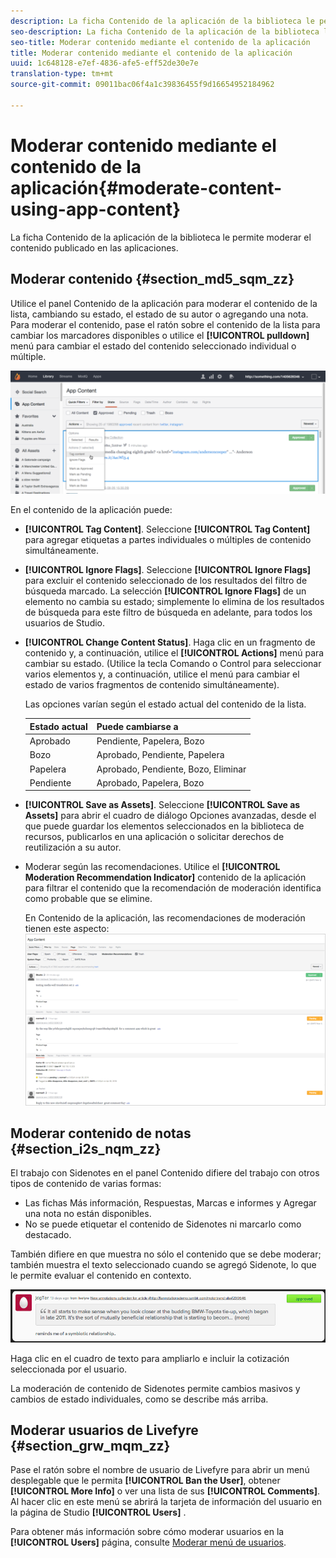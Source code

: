 ```yaml
---
description: La ficha Contenido de la aplicación de la biblioteca le permite moderar el contenido publicado en las aplicaciones.
seo-description: La ficha Contenido de la aplicación de la biblioteca le permite moderar el contenido publicado en las aplicaciones.
seo-title: Moderar contenido mediante el contenido de la aplicación
title: Moderar contenido mediante el contenido de la aplicación
uuid: 1c648128-e7ef-4836-afe5-eff52de30e7e
translation-type: tm+mt
source-git-commit: 09011bac06f4a1c39836455f9d16654952184962

---
```



# Moderar contenido mediante el contenido de la aplicación{#moderate-content-using-app-content}

La ficha Contenido de la aplicación de la biblioteca le permite moderar el contenido publicado en las aplicaciones.

## Moderar contenido {#section_md5_sqm_zz}

Utilice el panel Contenido de la aplicación para moderar el contenido de la lista, cambiando su estado, el estado de su autor o agregando una nota. Para moderar el contenido, pase el ratón sobre el contenido de la lista para cambiar los marcadores disponibles o utilice el **[!UICONTROL pulldown]** menú para cambiar el estado del contenido seleccionado individual o múltiple.

![](assets/PublishedActionsMenu-1024x402.png)

En el contenido de la aplicación puede:

* **[!UICONTROL Tag Content]**. Seleccione **[!UICONTROL Tag Content]** para agregar etiquetas a partes individuales o múltiples de contenido simultáneamente.

* **[!UICONTROL Ignore Flags]**. Seleccione **[!UICONTROL Ignore Flags]** para excluir el contenido seleccionado de los resultados del filtro de búsqueda marcado. La selección **[!UICONTROL Ignore Flags]** de un elemento no cambia su estado; simplemente lo elimina de los resultados de búsqueda para este filtro de búsqueda en adelante, para todos los usuarios de Studio.

* **[!UICONTROL Change Content Status]**. Haga clic en un fragmento de contenido y, a continuación, utilice el **[!UICONTROL Actions]** menú para cambiar su estado. (Utilice la tecla Comando o Control para seleccionar varios elementos y, a continuación, utilice el menú para cambiar el estado de varios fragmentos de contenido simultáneamente).

   Las opciones varían según el estado actual del contenido de la lista.

   | Estado actual | Puede cambiarse a |
   |---|---|
   | Aprobado | Pendiente, Papelera, Bozo |
   | Bozo | Aprobado, Pendiente, Papelera |
   | Papelera | Aprobado, Pendiente, Bozo, Eliminar |
   | Pendiente | Aprobado, Papelera, Bozo |

* **[!UICONTROL Save as Assets]**. Seleccione **[!UICONTROL Save as Assets]** para abrir el cuadro de diálogo Opciones avanzadas, desde el que puede guardar los elementos seleccionados en la biblioteca de recursos, publicarlos en una aplicación o solicitar derechos de reutilización a su autor.

* Moderar según las recomendaciones. Utilice el **[!UICONTROL Moderation Recommendation Indicator]** contenido de la aplicación para filtrar el contenido que la recomendación de moderación identifica como probable que se elimine.

   En Contenido de la aplicación, las recomendaciones de moderación tienen este aspecto:  ![](assets/modreco3.png)

## Moderar contenido de notas {#section_i2s_nqm_zz}

El trabajo con Sidenotes en el panel Contenido difiere del trabajo con otros tipos de contenido de varias formas:

* Las fichas Más información, Respuestas, Marcas e informes y Agregar una nota no están disponibles.
* No se puede etiquetar el contenido de Sidenotes ni marcarlo como destacado.

También difiere en que muestra no sólo el contenido que se debe moderar; también muestra el texto seleccionado cuando se agregó Sidenote, lo que le permite evaluar el contenido en contexto.

![](assets/SidenotesContent.png)

Haga clic en el cuadro de texto para ampliarlo e incluir la cotización seleccionada por el usuario.

La moderación de contenido de Sidenotes permite cambios masivos y cambios de estado individuales, como se describe más arriba.

## Moderar usuarios de Livefyre {#section_grw_mqm_zz}

Pase el ratón sobre el nombre de usuario de Livefyre para abrir un menú desplegable que le permita **[!UICONTROL Ban the User]**, obtener **[!UICONTROL More Info]** o ver una lista de sus **[!UICONTROL Comments]**. Al hacer clic en este menú se abrirá la tarjeta de información del usuario en la página de Studio **[!UICONTROL Users]** .

Para obtener más información sobre cómo moderar usuarios en la **[!UICONTROL Users]** página, consulte [Moderar menú de usuarios](/help/using/c-features-livefyre/c-about-moderation/t-moderate-users-modq.md#t_moderate_users_modq).
